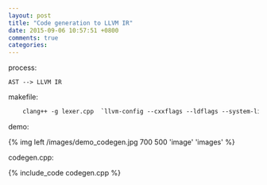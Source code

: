 ```yaml
---
layout: post
title: "Code generation to LLVM IR"
date: 2015-09-06 10:57:51 +0800
comments: true
categories: 
---
```




process:

    AST --> LLVM IR


makefile:

```makefile
	clang++ -g lexer.cpp  `llvm-config --cxxflags --ldflags --system-libs --libs core mcjit native` -O3 -o lexer -rdynamic -v -fno-rtti

```
<!-- more -->
demo:

{% img left /images/demo_codegen.jpg 700 500 'image' 'images' %}

codegen.cpp:

{% include_code codegen.cpp %}

